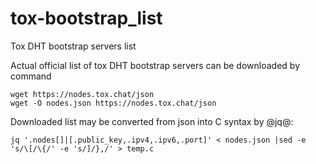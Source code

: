 # tox-bootstrap_list

Tox DHT bootstrap servers list

Actual official list of tox DHT bootstrap servers can be downloaded by command

```
wget https://nodes.tox.chat/json
wget -O nodes.json https://nodes.tox.chat/json
```

Downloaded list may be converted from json into C syntax by @jq@:

```
jq '.nodes[]|[.public_key,.ipv4,.ipv6,.port]' < nodes.json |sed -e 's/\[/\{/' -e 's/]/},/' > temp.c
```

